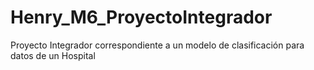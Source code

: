 # Henry_M6_ProyectoIntegrador
Proyecto Integrador correspondiente a un modelo de clasificación para datos de un Hospital
